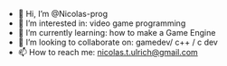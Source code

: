 - 👋 Hi, I’m @Nicolas-prog
- 👀 I’m interested in: video game programming
- 🌱 I’m currently learning: how to make a Game Engine
- 💞️ I’m looking to collaborate on: gamedev/ c++ / c dev
- 📫 How to reach me: nicolas.t.ulrich@gmail.com

<!---
Nicolas-prog/Nicolas-prog is a ✨ special ✨ repository because its `README.md` (this file) appears on your GitHub profile.
You can click the Preview link to take a look at your changes.
--->
